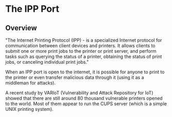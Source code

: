 # The IPP Port 

## Overview
"The Internet Printing Protocol (IPP) - is a specialized Internet protocol for communication between client devices and printers. It allows clients to submit one or more print jobs to the printer or print server, and perform tasks such as querying the status of a printer, obtaining the status of print jobs, or canceling individual print jobs."

When an IPP port is open to the internet, it is possible for anyone to print to the printer or even transfer malicious data through it (using it as a middleman for attacks).

A recent study by VARIoT (Vulnerability and Attack Repository for IoT) showed that there are still around 80 thousand vulnerable printers opened to the world. Most of them appear to run the CUPS server (which is a simple UNIX printing system).
